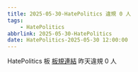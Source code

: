 ```yaml
---
title: 2025-05-30-HatePolitics 違規 0 人
tags:
    - HatePolitics
abbrlink: 2025-05-30-HatePolitics
date: HatePolitics-2025-05-30 12:00:00
---
```

HatePolitics 板 [板規連結](https://www.ptt.cc/bbs/HatePolitics/M.1617115262.A.D60.html)
昨天違規 0 人
